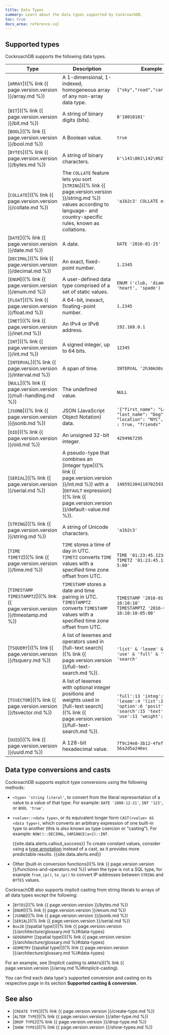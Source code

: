 ```yaml
---
title: Data Types
summary: Learn about the data types supported by CockroachDB.
toc: true
docs_area: reference.sql
---
```


## Supported types

CockroachDB supports the following data types.

Type | Description | Example
-----|-------------|---------
[`ARRAY`]({% link {{ page.version.version }}/array.md %}) | A 1-dimensional, 1-indexed, homogeneous array of any non-array data type. | `{"sky","road","car"}`
[`BIT`]({% link {{ page.version.version }}/bit.md %}) | A string of binary digits (bits).  | `B'10010101'`
[`BOOL`]({% link {{ page.version.version }}/bool.md %}) | A Boolean value. | `true`
[`BYTES`]({% link {{ page.version.version }}/bytes.md %}) | A string of binary characters. | `b'\141\061\142\062\143\063'`
[`COLLATE`]({% link {{ page.version.version }}/collate.md %}) | The `COLLATE` feature lets you sort [`STRING`]({% link {{ page.version.version }}/string.md %}) values according to language- and country-specific rules, known as collations.  | `'a1b2c3' COLLATE en`
[`DATE`]({% link {{ page.version.version }}/date.md %}) | A date.  | `DATE '2016-01-25'`
[`DECIMAL`]({% link {{ page.version.version }}/decimal.md %}) | An exact, fixed-point number.  | `1.2345`
[`ENUM`]({% link {{ page.version.version }}/enum.md %}) |  A user-defined data type comprised of a set of static values. | `ENUM ('club, 'diamond', 'heart', 'spade')`
[`FLOAT`]({% link {{ page.version.version }}/float.md %}) | A 64-bit, inexact, floating-point number.  | `1.2345`
[`INET`]({% link {{ page.version.version }}/inet.md %}) | An IPv4 or IPv6 address.  | `192.168.0.1`
[`INT`]({% link {{ page.version.version }}/int.md %}) | A signed integer, up to 64 bits. | `12345`
[`INTERVAL`]({% link {{ page.version.version }}/interval.md %}) | A span of time.  | `INTERVAL '2h30m30s'`
[`NULL`]({% link {{ page.version.version }}/null-handling.md %}) | The undefined value. | `NULL`
[`JSONB`]({% link {{ page.version.version }}/jsonb.md %}) | JSON (JavaScript Object Notation) data.  | `'{"first_name": "Lola", "last_name": "Dog", "location": "NYC", "online" : true, "friends" : 547}'`
[`OID`]({% link {{ page.version.version }}/oid.md %}) | An unsigned 32-bit integer. | `4294967295`
[`SERIAL`]({% link {{ page.version.version }}/serial.md %}) | A pseudo-type that combines an [integer type]({% link {{ page.version.version }}/int.md %}) with a [`DEFAULT` expression]({% link {{ page.version.version }}/default-value.md %}).  | `148591304110702593`
[`STRING`]({% link {{ page.version.version }}/string.md %}) | A string of Unicode characters. | `'a1b2c3'`
[`TIME`<br>`TIMETZ`]({% link {{ page.version.version }}/time.md %}) | `TIME` stores a time of day in UTC.<br> `TIMETZ` converts `TIME` values with a specified time zone offset from UTC. | `TIME '01:23:45.123456'`<br> `TIMETZ '01:23:45.123456-5:00'`
[`TIMESTAMP`<br>`TIMESTAMPTZ`]({% link {{ page.version.version }}/timestamp.md %}) | `TIMESTAMP` stores a date and time pairing in UTC.<br>`TIMESTAMPTZ` converts `TIMESTAMP` values with a specified time zone offset from UTC. | `TIMESTAMP '2016-01-25 10:10:10'`<br>`TIMESTAMPTZ '2016-01-25 10:10:10-05:00'`
[`TSQUERY`]({% link {{ page.version.version }}/tsquery.md %}) | A list of lexemes and operators used in [full-text search]({% link {{ page.version.version }}/full-text-search.md %}). | `'list' & 'lexem' & 'oper' & 'use' & 'full' & 'text' & 'search'`
[`TSVECTOR`]({% link {{ page.version.version }}/tsvector.md %}) | A list of lexemes with optional integer positions and weights used in [full-text search]({% link {{ page.version.version }}/full-text-search.md %}). | `'full':13 'integ':7 'lexem':4 'list':2 'option':6 'posit':8 'search':15 'text':14 'use':11 'weight':10`
[`UUID`]({% link {{ page.version.version }}/uuid.md %}) | A 128-bit hexadecimal value. | `7f9c24e8-3b12-4fef-91e0-56a2d5a246ec`

## Data type conversions and casts

CockroachDB supports explicit type conversions using the following methods:

- `<type> 'string literal'`, to convert from the literal representation of a value to a value of that type. For example:
  `DATE '2008-12-21'`, `INT '123'`, or `BOOL 'true'`.

- `<value>::<data type>`, or its equivalent longer form `CAST(<value> AS <data type>)`, which converts an arbitrary expression of one built-in type to another (this is also known as type coercion or "casting"). For example:
  `NOW()::DECIMAL`, `VARIANCE(a+2)::INT`.

    {{site.data.alerts.callout_success}}
    To create constant values, consider using a
    <a href="scalar-expressions.html#explicitly-typed-expressions">type annotation</a>
    instead of a cast, as it provides more predictable results.
    {{site.data.alerts.end}}

- Other [built-in conversion functions]({% link {{ page.version.version }}/functions-and-operators.md %}) when the type is not a SQL type, for example `from_ip()`, `to_ip()` to convert IP addresses between `STRING` and `BYTES` values.

CockroachDB also supports implicit casting from string literals to arrays of all data types except the following:

  - [`BYTES`]({% link {{ page.version.version }}/bytes.md %})
  - [`ENUM`]({% link {{ page.version.version }}/enum.md %})
  - [`JSONB`]({% link {{ page.version.version }}/jsonb.md %})
  - [`SERIAL`]({% link {{ page.version.version }}/serial.md %})
  - `Box2D` [(spatial type)]({% link {{ page.version.version }}/architecture/glossary.md %}#data-types)
  - `GEOGRAPHY` [(spatial type)]({% link {{ page.version.version }}/architecture/glossary.md %}#data-types)
  - `GEOMETRY` [(spatial type)]({% link {{ page.version.version }}/architecture/glossary.md %}#data-types)

For an example, see [Implicit casting to `ARRAY`s]({% link {{ page.version.version }}/array.md %}#implicit-casting).

You can find each data type's supported conversion and casting on its
respective page in its section **Supported casting & conversion**.

## See also

- [`CREATE TYPE`]({% link {{ page.version.version }}/create-type.md %})
- [`ALTER TYPE`]({% link {{ page.version.version }}/alter-type.md %})
- [`DROP TYPE`]({% link {{ page.version.version }}/drop-type.md %})
- [`SHOW TYPES`]({% link {{ page.version.version }}/show-types.md %})
